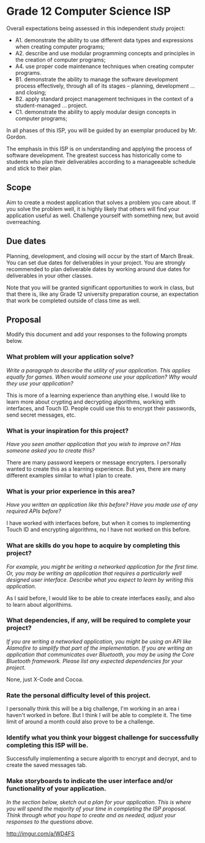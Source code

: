 # Grade 12 Computer Science ISP

Overall expectations being assessed in this independent study project:

* A1. 	demonstrate the ability to use different data types and expressions when creating computer programs;
* A2. 	describe and use modular programming concepts and principles in the creation of computer programs;
* A4. 	use proper code maintenance techniques when creating computer programs.
* B1. 	demonstrate the ability to manage the software development process effectively, through all of its stages – planning, development ... and closing;
* B2. 	apply standard project management techniques in the context of a student-managed ... project.
* C1. 	demonstrate the ability to apply modular design concepts in computer programs;

In all phases of this ISP, you will be guided by an exemplar produced by Mr. Gordon.

The emphasis in this ISP is on understanding and applying the process of software development. The greatest success has historically come to students who plan their deliverables according to a manageeable schedule and stick to their plan.

## Scope

Aim to create a modest application that solves a problem you care about. If you solve the problem well, it is highly likely that others will find your application useful as well. Challenge yourself with something new, but avoid overreaching.

## Due dates

Planning, development, and closing will occur by the start of March Break. You can set due dates for deliverables in your project. You are strongly recommended to plan deliverable dates by working around due dates for deliverables in your other classes.

Note that you will be granted significant opportunities to work in class, but that there is, like any Grade 12 university preparation course, an expectation that work be completed outside of class time as well.

## Proposal

Modify this document and add your responses to the following prompts below.

### What problem will your application solve?

*Write a paragraph to describe the utility of your application. This applies equally for games. When would someone use your application? Why would they use your application?*

This is more of a learning experience than anything else. I would like to learn more about crypting and decrypting algorithms, working with interfaces, and Touch ID. People could use this to encrypt their passwords, send secret messages, etc. 

### What is your inspiration for this project?

*Have you seen another application that you wish to improve on? Has someone asked you to create this?*

There are many password keepers or message encrypters. I personally wanted to create this as a learning experience. But yes, there are many different examples similar to what I plan to create.

### What is your prior experience in this area?

*Have you written an application like this before? Have you made use of any required APIs before?*

I have worked with interfaces before, but when it comes to implementing Touch ID and encrypting algorithms, no I have not worked on this before.

### What are skills do you hope to acquire by completing this project?

*For example, you might be writing a networked application for the first time. Or, you may be writing an application that requires a particularly well designed user interface. Describe what you expect to learn by writing this application.*

As I said before, I would like to be able to create interfaces easily, and also to learn about algorithims.

### What dependencies, if any, will be required to complete your project?

*If you are writing a networked application, you might be using an API like Alamofire to simplify that part of the implementation. If you are writing an application that communicates over Bluetooth, you may be using the Core Bluetooth framework. Please list any expected dependencies for your project.*

None, just X-Code and Cocoa.

### Rate the personal difficulty level of this project.

I personally think this will be a big challenge, I'm working in an area i haven't worked in before. But I think I will be able to complete it. The time limit of around a month could also prove to be a challenge.

### Identify what you think your biggest challenge for successfully completing this ISP will be.

Successfully implementing a secure algorith to encrypt and decrypt, and to create the saved messages tab.

### Make storyboards to indicate the user interface and/or functionality of your application.

*In the section below, sketch out a plan for your application. This is where you will spend the majority of your time in completing the ISP proposal. Think through what you hope to create and as needed, adjust your responses to the questions above.*

http://imgur.com/a/WD4FS
